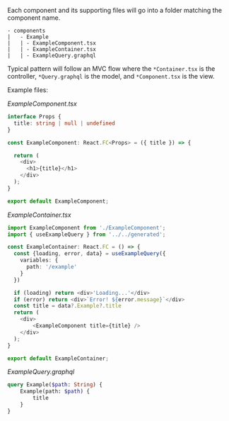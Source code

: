 Each component and its supporting files will go into a folder matching the component name. 

```
- components
|   - Example
|   | - ExampleComponent.tsx
|   | - ExampleContainer.tsx
|   | - ExampleQuery.graphql
```

Typical pattern will follow an MVC flow where the `*Container.tsx` is the controller, `*Query.graphql` is the model, and `*Component.tsx` is the view.

Example files:

_ExampleComponent.tsx_

```typescript
interface Props {
  title: string | null | undefined
}

const ExampleComponent: React.FC<Props> = ({ title }) => {

  return (
    <div>
      <h1>{title}</h1>
    </div>
  );
}

export default ExampleComponent;
```

_ExampleContainer.tsx_

```typescript
import ExampleComponent from './ExampleComponent';
import { useExampleQuery } from '../../generated';

const ExampleContainer: React.FC = () => {
  const {loading, error, data} = useExampleQuery({
    variables: {
      path: '/example'
    }
  })

  if (loading) return <div>'Loading...'</div>
  if (error) return <div>`Error! ${error.message}`</div>
  const title = data?.Example?.title
  return (
    <div>
        <ExampleComponent title={title} />
    </div>
  );
}

export default ExampleContainer;

```

_ExampleQuery.graphql_

```graphql
query Example($path: String) {
    Example(path: $path) {
        title
    }
}
```
